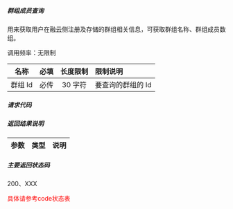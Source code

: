 ##### 群组成员查询

用来获取用户在融云侧注册及存储的群组相关信息，可获取群组名称、群组成员数组。

调用频率：无限制

|名称|必填|长度限制|限制说明|
| :---------:| :---------:|:---------:| :-------|
|群组 Id|必传|30 字符|要查询的群组的 Id|

##### 请求代码


##### 返回结果说明

|参数|类型|说明|
| :---------:| :---------:| :-------|



##### 主要返回状态码

200、XXX

<span style="color:red;">具体请参考code状态表</span>